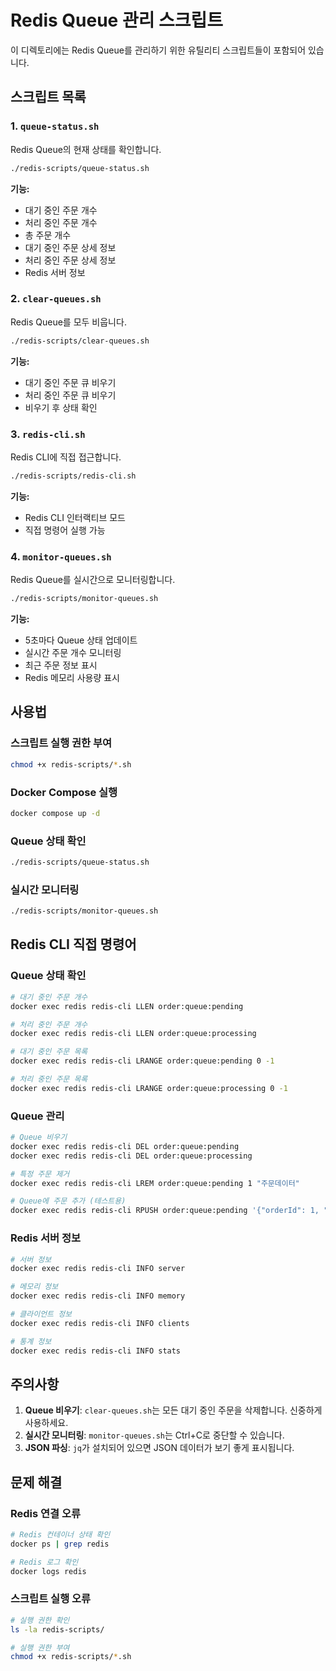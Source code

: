 # Redis Queue 관리 스크립트

이 디렉토리에는 Redis Queue를 관리하기 위한 유틸리티 스크립트들이 포함되어 있습니다.

## 스크립트 목록

### 1. `queue-status.sh`

Redis Queue의 현재 상태를 확인합니다.

```bash
./redis-scripts/queue-status.sh
```

**기능:**

- 대기 중인 주문 개수
- 처리 중인 주문 개수
- 총 주문 개수
- 대기 중인 주문 상세 정보
- 처리 중인 주문 상세 정보
- Redis 서버 정보

### 2. `clear-queues.sh`

Redis Queue를 모두 비웁니다.

```bash
./redis-scripts/clear-queues.sh
```

**기능:**

- 대기 중인 주문 큐 비우기
- 처리 중인 주문 큐 비우기
- 비우기 후 상태 확인

### 3. `redis-cli.sh`

Redis CLI에 직접 접근합니다.

```bash
./redis-scripts/redis-cli.sh
```

**기능:**

- Redis CLI 인터랙티브 모드
- 직접 명령어 실행 가능

### 4. `monitor-queues.sh`

Redis Queue를 실시간으로 모니터링합니다.

```bash
./redis-scripts/monitor-queues.sh
```

**기능:**

- 5초마다 Queue 상태 업데이트
- 실시간 주문 개수 모니터링
- 최근 주문 정보 표시
- Redis 메모리 사용량 표시

## 사용법

### 스크립트 실행 권한 부여

```bash
chmod +x redis-scripts/*.sh
```

### Docker Compose 실행

```bash
docker compose up -d
```

### Queue 상태 확인

```bash
./redis-scripts/queue-status.sh
```

### 실시간 모니터링

```bash
./redis-scripts/monitor-queues.sh
```

## Redis CLI 직접 명령어

### Queue 상태 확인

```bash
# 대기 중인 주문 개수
docker exec redis redis-cli LLEN order:queue:pending

# 처리 중인 주문 개수
docker exec redis redis-cli LLEN order:queue:processing

# 대기 중인 주문 목록
docker exec redis redis-cli LRANGE order:queue:pending 0 -1

# 처리 중인 주문 목록
docker exec redis redis-cli LRANGE order:queue:processing 0 -1
```

### Queue 관리

```bash
# Queue 비우기
docker exec redis redis-cli DEL order:queue:pending
docker exec redis redis-cli DEL order:queue:processing

# 특정 주문 제거
docker exec redis redis-cli LREM order:queue:pending 1 "주문데이터"

# Queue에 주문 추가 (테스트용)
docker exec redis redis-cli RPUSH order:queue:pending '{"orderId": 1, "userId": 1, "stockCode": "005930"}'
```

### Redis 서버 정보

```bash
# 서버 정보
docker exec redis redis-cli INFO server

# 메모리 정보
docker exec redis redis-cli INFO memory

# 클라이언트 정보
docker exec redis redis-cli INFO clients

# 통계 정보
docker exec redis redis-cli INFO stats
```

## 주의사항

1. **Queue 비우기**: `clear-queues.sh`는 모든 대기 중인 주문을 삭제합니다. 신중하게 사용하세요.
2. **실시간 모니터링**: `monitor-queues.sh`는 Ctrl+C로 중단할 수 있습니다.
3. **JSON 파싱**: `jq`가 설치되어 있으면 JSON 데이터가 보기 좋게 표시됩니다.

## 문제 해결

### Redis 연결 오류

```bash
# Redis 컨테이너 상태 확인
docker ps | grep redis

# Redis 로그 확인
docker logs redis
```

### 스크립트 실행 오류

```bash
# 실행 권한 확인
ls -la redis-scripts/

# 실행 권한 부여
chmod +x redis-scripts/*.sh
```
